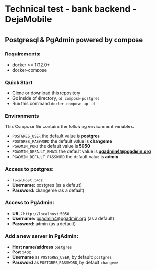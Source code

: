 # Technical test -  bank backend - DejaMobile

#


## Postgresql & PgAdmin powered by compose


### Requirements:
* docker >= 17.12.0+
* docker-compose

### Quick Start
* Clone or download this repository
* Go inside of directory,  `cd compose-postgres`
* Run this command `docker-compose up -d`


### Environments
This Compose file contains the following environment variables:

* `POSTGRES_USER` the default value is **postgres**
* `POSTGRES_PASSWORD` the default value is **changeme**
* `PGADMIN_PORT` the default value is **5050**
* `PGADMIN_DEFAULT_EMAIL` the default value is **pgadmin4@pgadmin.org**
* `PGADMIN_DEFAULT_PASSWORD` the default value is **admin**

### Access to postgres:
* `localhost:5432`
* **Username:** postgres (as a default)
* **Password:** changeme (as a default)

### Access to PgAdmin:
* **URL:** `http://localhost:5050`
* **Username:** pgadmin4@pgadmin.org (as a default)
* **Password:** admin (as a default)

### Add a new server in PgAdmin:
* **Host name/address** `postgres`
* **Port** `5432`
* **Username** as `POSTGRES_USER`, by default: `postgres`
* **Password** as `POSTGRES_PASSWORD`, by default `changeme`